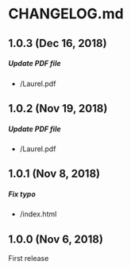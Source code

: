 # CHANGELOG.md

## 1.0.3 (Dec 16, 2018)

##### Update PDF file
* /Laurel.pdf

## 1.0.2 (Nov 19, 2018)

##### Update PDF file
* /Laurel.pdf

## 1.0.1 (Nov 8, 2018)

##### Fix typo
* /index.html

## 1.0.0 (Nov 6, 2018)

First release
